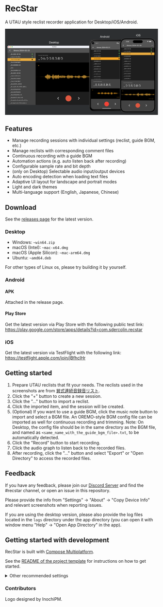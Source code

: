 # RecStar

A UTAU style reclist recorder application for Desktop/iOS/Android.

![platforms.png](readme_images/platforms.png)

## Features

- Manage recording sessions with individual settings (reclist, guide BGM, etc.)
- Manage reclists with corresponding comment files
- Continuous recording with a guide BGM
- Automation actions (e.g. auto listen back after recording)
- Configurable sample rate and bit depth
- (only on Desktop) Selectable audio input/output devices
- Auto encoding detection when loading text files
- Adaptive UI layout for landscape and portrait modes
- Light and dark themes
- Multi-language support (English, Japanese, Chinese)

## Download

See the [releases page](https://github.com/sdercolin/recstar/releases) for the latest version.

### Desktop

- Windows: `~win64.zip`
- macOS (Intel): `~mac-x64.dmg`
- macOS (Apple Silicon): `~mac-arm64.dmg`
- Ubuntu: `~amd64.deb`

For other types of Linux os, please try building it by yourself.

### Android

#### APK

Attached in the release page.

#### Play Store

Get the latest version via Play Store with the following public test link:
https://play.google.com/store/apps/details?id=com.sdercolin.recstar

### iOS

Get the latest version via TestFlight with the following link:
https://testflight.apple.com/join/jBfhclHr

## Getting started

1. Prepare UTAU reclists that fit your needs. The reclists used in the screenshots are
   from [巽式連続音録音リスト](https://tatsu3.hateblo.jp/entry/ar426004).
2. Click the "+" button to create a new session.
3. Click the "..." button to import a reclist.
4. Click the imported item, and the session will be created.
5. (Optional) If you want to use a guide BGM, click the music note button to import and select a BGM file. An
   OREMO-style BGM config file can be imported as well for continuous recording and trimming.
   Note: On Desktop, the config file should be in the same directory as the BGM file, and named
   as `<same_name_with_the_guide_bgm_file>.txt`, to be automatically detected.
6. Click the "Record" button to start recording.
7. Click the audio graph to listen back to the recorded files.
8. After recording, click the "..." button and select "Export" or "Open Directory" to access the recorded files.

## Feedback

If you have any feedback, please join our [Discord Server](https://discord.gg/TyEcQ6P73y) and find the #recstar channel,
or open an issue in this repository.

Please provide the info from "Settings" -> "About" -> "Copy Device Info" and relevant screenshots when reporting issues.

If you are using the desktop version, please also provide the log files located in the `logs` directory under the app
directory (you can open it with window menu "Help" -> "Open App Directory" in the app).

## Getting started with development

RecStar is built with [Compose Multiplatform](https://github.com/JetBrains/compose-jb).

See the [README of the project template](README-compose.md) for instructions on how to get started.

<details>
<summary>Other recommended settings</summary>

1. Install the `Kotlin KDoc Formatter` plugin, and use the following settings:
   [![KDoc Formatter settings](readme_images/kdoc_settings.png)](readme_images/kdoc_settings.png)
2. Run `./gradlew addKtlintFormatGitPreCommitHook` once to add a pre-commit hook that will automatically format your
   code before committing.
3. If in string definition files (e.g. [StringsEnglish.kt](shared/src/commonMain/kotlin/ui/string/StringEnglish.kt)), if
   the formatter of your Android Studio is always turning the wildcard imports into single imports, adjust the settings
   to allow wildcard imports on package `ui.string`.

</details>

### Contributors

Logo designed by InochiPM.
